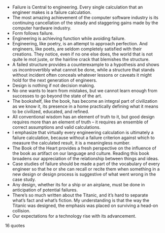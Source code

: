  - Failure is Central to engineering. Every single calculation that an engineer makes is a failure calculation.
 - The most amazing achievement of the computer software industry is its continuing cancellation of the steady and staggering gains made by the computer hardware industry.
 - Form follows failure.
 - Engineering is achieving function while avoiding failure.
 - Engineering, like poetry, is an attempt to approach perfection. And engineers, like poets, are seldom completely satisfied with their creations. They notice, even if no one else does, the world that is not quite le mot juste, or the hairline crack that blemishes the structure.
 - A failed structure provides a counterexample to a hypothesis and shows us incontrovertibly what cannot be done, while a structure that stands without incident often conceals whatever lessons or caveats it might hold for the next generation of engineers.
 - Design is nothing if not decision making.
 - No one wants to learn from mistakes, but we cannot learn enough from successes to go beyond the state of the art.
 - The bookshelf, like the book, has become an integral part of civilization as we know it, its presence in a home practically defining what it means to be civilized, educated, and refined.
 - All conventional wisdom has an element of truth to it, but good design requires more than an element of truth – it requires an ensemble of correct assumptions and valid calculations.
 - I emphasize that virtually every engineering calculation is ultimately a failure calculation, because without a failure criterion against which to measure the calculated result, it is a meaningless number.
 - The Book of the Heart provides a fresh perspective on the influence of the book as artifact on our language and culture. Reading this book broadens our appreciation of the relationship between things and ideas.
 - Case studies of failure should be made a part of the vocabulary of every engineer so that he or she can recall or recite them when something in a new design or design process is suggestive of what went wrong in the case study.
 - Any design, whether its for a ship or an airplane, must be done in anticipation of potential failures.
 - There’s so much written about the Titanic, and it’s hard to separate what’s fact and what’s fiction. My understanding is that the way the Titanic was designed, the emphasis was placed on surviving a head-on collision.
 - Our expectations for a technology rise with its advancement.

16 quotes